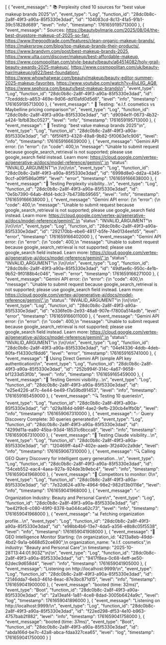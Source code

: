[
{
"event_message": " 📚 Perplexity cited 10 sources for \"best value makeup brands 2025\"\n",
"event_type": "Log",
"function_id": "28dc0b8c-2a8f-49f3-a90a-85f5330e3dad",
"id": "104083cd-8c13-41a5-91b1-39c51828d689",
"level": "info",
"timestamp": 1761659195713000
},
{
"event_message": " Sources: https://beautybylmarie.com/2025/08/04/the-best-drugstore-makeup-of-2025-so-far/, https://www.thegoodtrade.com/features/clean-organic-makeup-brands/, https://makersrow.com/blog/top-makeup-brands-their-products/, https://www.brandvm.com/post/best-makeup-brands-2025, https://www.ulta.com/discover/makeup/best-affordable-makeup, https://www.cosmopolitan.com/style-beauty/beauty/a64514082/holy-grail-beauty-awards-2025-makeup/, https://www.cosmopolitan.com/uk/beauty-hair/makeup/g922/best-foundation/, https://www.whowhatwear.com/beauty/makeup/beauty-editor-summer-2025-makeup-favorites, https://www.youtube.com/watch?v=4IuLllG_AQ8, https://www.sephora.com/beauty/best-makeup-brands\n",
"event_type": "Log",
"function_id": "28dc0b8c-2a8f-49f3-a90a-85f5330e3dad",
"id": "7cedddcb-a853-469e-9d06-dd10afd0d5d6",
"level": "info",
"timestamp": 1761659195713000
},
{
"event_message": " 🔮 Testing: \"e.l.f. cosmetics vs Maybelline pricing comparison\"\n",
"event_type": "Log",
"function_id": "28dc0b8c-2a8f-49f3-a90a-85f5330e3dad",
"id": "d9094e1f-0673-4b32-a424-1bfb83bc0527",
"level": "info",
"timestamp": 1761659195713000
},
{
"event_message": " 🔮 Testing: \"best value makeup brands 2025\"\n",
"event_type": "Log",
"function_id": "28dc0b8c-2a8f-49f3-a90a-85f5330e3dad",
"id": "6f5f4ff3-4328-49a8-9b82-5f0063e1c906",
"level": "info",
"timestamp": 1761659166639000
},
{
"event_message": "Gemini API error: {\n \"error\": {\n \"code\": 400,\n \"message\": \"Unable to submit request because google_search_retrieval is not supported; please use google_search field instead. Learn more: https://cloud.google.com/vertex-ai/generative-ai/docs/model-reference/gemini\",\n \"status\": \"INVALID_ARGUMENT\"\n }\n}\n\n",
"event_type": "Log",
"function_id": "28dc0b8c-2a8f-49f3-a90a-85f5330e3dad",
"id": "6998d8e0-dd2a-4345-9ccf-a09f586a0ff9",
"level": "error",
"timestamp": 1761659166638000
},
{
"event_message": "🔮 Testing Perplexity visibility...\n",
"event_type": "Log",
"function_id": "28dc0b8c-2a8f-49f3-a90a-85f5330e3dad",
"id": "0e5b7390-64ab-4fd4-bdc3-7b4738b59565",
"level": "info",
"timestamp": 1761659166638000
},
{
"event_message": "Gemini API error: {\n \"error\": {\n \"code\": 400,\n \"message\": \"Unable to submit request because google_search_retrieval is not supported; please use google_search field instead. Learn more: https://cloud.google.com/vertex-ai/generative-ai/docs/model-reference/gemini\",\n \"status\": \"INVALID_ARGUMENT\"\n }\n}\n\n",
"event_type": "Log",
"function_id": "28dc0b8c-2a8f-49f3-a90a-85f5330e3dad",
"id": "292170bb-ebe6-4817-b5fe-74e0134eefd5",
"level": "error",
"timestamp": 1761659166402000
},
{
"event_message": "Gemini API error: {\n \"error\": {\n \"code\": 400,\n \"message\": \"Unable to submit request because google_search_retrieval is not supported; please use google_search field instead. Learn more: https://cloud.google.com/vertex-ai/generative-ai/docs/model-reference/gemini\",\n \"status\": \"INVALID_ARGUMENT\"\n }\n}\n\n",
"event_type": "Log",
"function_id": "28dc0b8c-2a8f-49f3-a90a-85f5330e3dad",
"id": "49dfae6c-950c-4e1b-9b52-9f0188b4c046",
"level": "error",
"timestamp": 1761659166271000
},
{
"event_message": "Gemini API error: {\n \"error\": {\n \"code\": 400,\n \"message\": \"Unable to submit request because google_search_retrieval is not supported; please use google_search field instead. Learn more: https://cloud.google.com/vertex-ai/generative-ai/docs/model-reference/gemini\",\n \"status\": \"INVALID_ARGUMENT\"\n }\n}\n\n",
"event_type": "Log",
"function_id": "28dc0b8c-2a8f-49f3-a90a-85f5330e3dad",
"id": "e336fe0b-2e93-48a8-907e-f7800a514adb",
"level": "error",
"timestamp": 1761659166011000
},
{
"event_message": "Gemini API error: {\n \"error\": {\n \"code\": 400,\n \"message\": \"Unable to submit request because google_search_retrieval is not supported; please use google_search field instead. Learn more: https://cloud.google.com/vertex-ai/generative-ai/docs/model-reference/gemini\",\n \"status\": \"INVALID_ARGUMENT\"\n }\n}\n\n",
"event_type": "Log",
"function_id": "28dc0b8c-2a8f-49f3-a90a-85f5330e3dad",
"id": "04ef4336-4ddb-4deb-80fa-f14330cf8dd6",
"level": "error",
"timestamp": 1761659165741000
},
{
"event_message": "🌟 Using Direct Gemini API (simple API key authentication)\n",
"event_type": "Log",
"function_id": "28dc0b8c-2a8f-49f3-a90a-85f5330e3dad",
"id": "252b994f-314c-4a67-9658-bf1233d53f0b",
"level": "info",
"timestamp": 1761659165459000
},
{
"event_message": "🌟 Testing Gemini visibility...\n",
"event_type": "Log",
"function_id": "28dc0b8c-2a8f-49f3-a90a-85f5330e3dad",
"id": "e25e4226-af7c-4e44-be49-f7a59bd91453",
"level": "info",
"timestamp": 1761659165459000
},
{
"event_message": "🔍 Testing 10 queries\n",
"event_type": "Log",
"function_id": "28dc0b8c-2a8f-49f3-a90a-85f5330e3dad",
"id": "d29a184d-b98f-4ae2-9efb-230cb4e1fb0b",
"level": "info",
"timestamp": 1761659067310000
},
{
"event_message": "✅ Query Discovery Complete: 30 queries generated\n",
"event_type": "Log",
"function_id": "28dc0b8c-2a8f-49f3-a90a-85f5330e3dad",
"id": "4299d11a-ea80-45ba-93d4-18531c6bcca8",
"level": "info",
"timestamp": 1761659067310000
},
{
"event_message": "🤖 Testing Claude visibility...\n",
"event_type": "Log",
"function_id": "28dc0b8c-2a8f-49f3-a90a-85f5330e3dad",
"id": "120469ff-4a47-402e-aaeb-3f2d40c2a9de",
"level": "info",
"timestamp": 1761659067310000
},
{
"event_message": "🔍 Calling GEO Query Discovery for intelligent query generation...\n",
"event_type": "Log",
"function_id": "28dc0b8c-2a8f-49f3-a90a-85f5330e3dad",
"id": "54ceb552-eac4-4aea-927a-924de3b9ebc4",
"level": "info",
"timestamp": 1761659041968000
},
{
"event_message": "🏢 Competitors to monitor: 0\n",
"event_type": "Log",
"function_id": "28dc0b8c-2a8f-49f3-a90a-85f5330e3dad",
"id": "7e32d624-a97e-4964-98e2-982d13b0116e",
"level": "info",
"timestamp": 1761659041968000
},
{
"event_message": "📈 Organization Industry: Beauty and Personal Care\n",
"event_type": "Log",
"function_id": "28dc0b8c-2a8f-49f3-a90a-85f5330e3dad",
"id": "be42f9c6-c080-49f0-8378-ba044ca62c73",
"level": "info",
"timestamp": 1761659041968000
},
{
"event_message": "📊 Fetching organization profile...\n",
"event_type": "Log",
"function_id": "28dc0b8c-2a8f-49f3-a90a-85f5330e3dad",
"id": "e98bb4b6-13e7-4da5-a356-e8b8c05f5538",
"level": "info",
"timestamp": 1761659041908000
},
{
"event_message": "🎯 GEO Intelligence Monitor Starting: {\n organization_id: \"4213a8eb-49dd-4bd2-9a1a-b668d52ce690\",\n organization_name: \"e.l.f. cosmetics\",\n industry: \"Beauty and Personal Care\",\n timestamp: \"2025-10-28T13:44:01.903Z\"\n}\n",
"event_type": "Log",
"function_id": "28dc0b8c-2a8f-49f3-a90a-85f5330e3dad",
"id": "9417f8ea-0c68-4eff-ae50-62dec9d658d4",
"level": "info",
"timestamp": 1761659041905000
},
{
"event_message": "Listening on http://localhost:9999/\n",
"event_type": "Log",
"function_id": "28dc0b8c-2a8f-49f3-a90a-85f5330e3dad",
"id": "2146dda7-6eb3-461d-8eac-87e3bc871d15",
"level": "info",
"timestamp": 1761659041900000
},
{
"event_message": "booted (time: 32ms)",
"event_type": "Boot",
"function_id": "28dc0b8c-2a8f-49f3-a90a-85f5330e3dad",
"id": "2a13eaf4-1a81-4ce8-8dad-3005b6424a9c",
"level": "log",
"timestamp": 1761659041896000
},
{
"event_message": "Listening on http://localhost:9999/\n",
"event_type": "Log",
"function_id": "28dc0b8c-2a8f-49f3-a90a-85f5330e3dad",
"id": "f22ed298-df53-4e10-b963-4757bab2f882",
"level": "info",
"timestamp": 1761659041758000
},
{
"event_message": "booted (time: 37ms)",
"event_type": "Boot",
"function_id": "28dc0b8c-2a8f-49f3-a90a-85f5330e3dad",
"id": "abda166d-be7c-42a8-abca-fdaa327cea65",
"level": "log",
"timestamp": 1761659041750000
}
]
